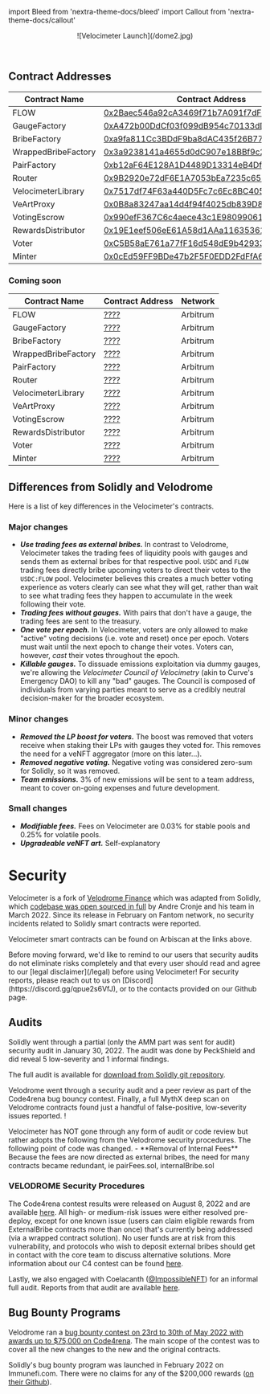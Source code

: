 import Bleed from 'nextra-theme-docs/bleed'
import Callout from 'nextra-theme-docs/callout'

<Bleed>
<div align="center">
  ![Velocimeter Launch](/dome2.jpg)
  </div>
</Bleed>

&nbsp;

## Contract Addresses

| Contract Name | Contract Address | Network |
| --- | --- | --- |
| FLOW               | [0x2Baec546a92cA3469f71b7A091f7dF61e5569889](https://tuber.build/token/0x2Baec546a92cA3469f71b7A091f7dF61e5569889)   | Canto |
| GaugeFactory       | [0xA472b00DdCf03f099dB954c70133dD6F0c5Fcc26](https://tuber.build/address/0xa472b00ddcf03f099db954c70133dd6f0c5fcc26) | Canto |
| BribeFactory       | [0xa9fa811Cc3BDdF9ba8dAC435f26B77525Eb3B546](https://tuber.build/address/0xa9fa811Cc3BDdF9ba8dAC435f26B77525Eb3B546) | Canto |
| WrappedBribeFactory| [0x3a9238141a4655d0dC907e18BBf9c21b843F09c7](https://tuber.build/address/0x3a9238141a4655d0dC907e18BBf9c21b843F09c7) | Canto |
| PairFactory        | [0xb12aF64E128A1D4489D13314eB4Df81cBCE126aC](https://tuber.build/address/0xb12aF64E128A1D4489D13314eB4Df81cBCE126aC) | Canto |
| Router             | [0x9B2920e72dF6E1A7053bEa7235c65079F5104398](https://tuber.build/address/0x9B2920e72dF6E1A7053bEa7235c65079F5104398) | Canto |
| VelocimeterLibrary | [0x7517df74F63a440D5Fc7c6Ec8BC40560F32079a8](https://tuber.build/address/0x7517df74F63a440D5Fc7c6Ec8BC40560F32079a8) | Canto |
| VeArtProxy         | [0x0B8a83247aa14d4f94f4025db839D87A91817eE9](https://tuber.build/address/0x0B8a83247aa14d4f94f4025db839D87A91817eE9) | Canto |
| VotingEscrow       | [0x990efF367C6c4aece43c1E98099061c897730F27](https://tuber.build/address/0x990efF367C6c4aece43c1E98099061c897730F27) | Canto |
| RewardsDistributor | [0x19E1eef506eE61A58d1AAa11635361bBaE5D0676](https://tuber.build/address/0x19E1eef506eE61A58d1AAa11635361bBaE5D0676) | Canto |
| Voter              | [0xC5B58aE761a77fF16d548dE9b42933c8FBfe4c33](https://tuber.build/address/0xC5B58aE761a77fF16d548dE9b42933c8FBfe4c33) | Canto |
| Minter             | [0x0cEd59FF9BDe47b2F5F0EDD2FdFfA6a0116d91Cd](https://tuber.build/address/0x0cEd59FF9BDe47b2F5F0EDD2FdFfA6a0116d91Cd) | Canto |

### Coming soon 
| Contract Name | Contract Address | Network |
| --- | --- | --- |
| FLOW               | [????](URL) | Arbitrum |
| GaugeFactory       | [????](URL) | Arbitrum |
| BribeFactory       | [????](URL) | Arbitrum |
| WrappedBribeFactory| [????](URL) | Arbitrum |
| PairFactory        | [????](URL) | Arbitrum |
| Router             | [????](URL) | Arbitrum |
| VelocimeterLibrary | [????](URL) | Arbitrum |
| VeArtProxy         | [????](URL) | Arbitrum |
| VotingEscrow       | [????](URL) | Arbitrum |
| RewardsDistributor | [????](URL) | Arbitrum |
| Voter              | [????](URL) | Arbitrum |
| Minter             | [????](URL) | Arbitrum |


## Differences from Solidly and Velodrome

Here is a list of key differences in the Velocimeter's contracts.

### Major changes

  - ***Use trading fees as external bribes.***
    In contrast to Velodrome, Velocimeter takes the trading fees of liquidity pools with gauges and sends them
    as external bribes for that respective pool. `USDC` and `FLOW` trading fees directly bribe upcoming
    voters to direct their votes to the `USDC:FLOW` pool. Velocimeter believes this creates a much better
    voting experience as voters clearly can see what they will get, rather than wait to see what trading fees
    they happen to accumulate in the week following their vote.
  - ***Trading fees without gauges.***
    With pairs that don't have a gauge, the trading fees are sent to the treasury.   
  - ***One vote per epoch.*** In Velocimeter, voters are only allowed to make "active"
    voting decisions (i.e. vote and reset) once per epoch. Voters must wait
    until the next epoch to change their votes. Voters can, however, _cast_
    their votes throughout the epoch.
  - ***Killable gauges.*** To dissuade emissions exploitation via dummy gauges, we're
    allowing the _Velocimeter Council of Velocimetry_ (akin to Curve's Emergency DAO) to kill
    any "bad" gauges. The Council is composed of individuals from varying
    parties meant to serve as a credibly neutral decision-maker for the broader
    ecosystem.

### Minor changes

  - ***Removed the LP boost for voters.*** The boost was removed that voters receive
    when staking their LPs with gauges they voted for. This removes the need
    for a veNFT aggregator (more on this later...).
  - ***Removed negative voting.*** Negative voting was considered zero-sum for
    Solidly, so it was removed.
  - ***Team emissions.*** 3% of new emissions will be sent to a team address, meant
    to cover on-going expenses and future development.

### Small changes

  - ***Modifiable fees.*** Fees on Velocimeter are 0.03% for stable pools and 0.25% for volatile pools.
  - ***Upgradeable veNFT art.*** Self-explanatory

# Security

Velocimeter is a fork of [Velodrome Finance](https://github.com/velodrome-finance) which was adapted from Solidly, which [codebase was open
sourced in full](https://github.com/solidlyexchange/) by Andre Cronje and his team in
March 2022. Since its release in February on Fantom network, no security
incidents related to Solidly smart contracts were reported.

Velocimeter smart contracts can be found on Arbiscan at the links above.

<Callout emoji="⚠️">
  Before moving forward, we'd like to remind to our users that
  security audits do not eliminate risks completely and that
  every user should read and agree to our
  [legal disclaimer](/legal) before using Velocimeter!
  For security reports, please reach out to us on
  [Discord](https://discord.gg/qpue2s6VfJ), or to the contacts provided on our Github page.
</Callout>

## Audits

Solidly went through a partial (only the AMM part was sent for audit) security
audit in January 30, 2022. The audit was done by PeckShield and did reveal 5
low-severity and 1 informal findings.

The full audit is available for [download from Solidly git
repository](https://github.com/solidlyexchange/solidly/blob/master/audits/e456a816-3802-4384-894c-825a4177245a.pdf).

Velodrome went through a security audit and a peer review as part of the Code4rena bug bouncy contest.
Finally, a full MythX deep scan on Velodrome contracts found just a
handful of false-positive, low-severity issues reported.
!

<Callout emoji="⚠️">
Velocimeter has NOT gone through any form of audit or code review but rather adopts the following from the Velodrome security procedures. The following point of code was changed. 
 - **Removal of Internal Fees** Because the fees are now directed as external bribes, the need for many contracts became redundant, ie pairFees.sol, internalBribe.sol
</Callout>

### VELODROME Security Procedures

The Code4rena contest results were released on August 8, 2022 and are available [here](https://code4rena.com/reports/2022-05-Velocimeter/). All high- or medium-risk issues were either resolved pre-deploy, except for one known issue (users can claim eligible rewards from ExternalBribe contracts more than once) that's currently being addressed (via a wrapped contract solution). No user funds are at risk from this vulnerability, and protocols who wish to deposit external bribes should get in contact with the core team to discuss alternative solutions. More information about our C4 contest can be found [here](/c4report).

Lastly, we also engaged with Coelacanth ([@ImpossibleNFT](https://twitter.com/impossiblenft)) for an informal full audit. Reports from that audit are available [here](https://github.com/Velocimeter-finance/contracts/tree/master/audits/velo).

## Bug Bounty Programs

Velodrome ran a [bug bounty contest on 23rd to 30th of May 2022 with
awards up to $75,000 on Code4rena](https://code4rena.com/contests/2022-05-Velocimeter-finance-contest).
The main scope of the contest was to cover all the new changes to the new and
the original contracts.

Solidly's bug bounty program was launched in February 2022 on Immunefi.com.
There were no claims for any of the $200,000 rewards ([on their Github](https://github.com/solidlyexchange/solidly/blob/master/SECURITY.md)).

